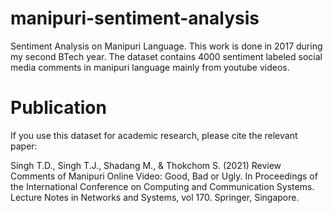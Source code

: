 # manipuri-sentiment-analysis
Sentiment Analysis on Manipuri Language. 
This work is done in 2017 during my second BTech year. 
The dataset contains 4000 sentiment labeled social media comments in manipuri language mainly from youtube videos.

# Publication
If you use this dataset for academic research, please cite the relevant paper:

Singh T.D., Singh T.J., Shadang M., & Thokchom S. (2021) Review Comments of Manipuri Online Video: Good, Bad or Ugly. In Proceedings of the International Conference on Computing and Communication Systems. Lecture Notes in Networks and Systems, vol 170. Springer, Singapore.
